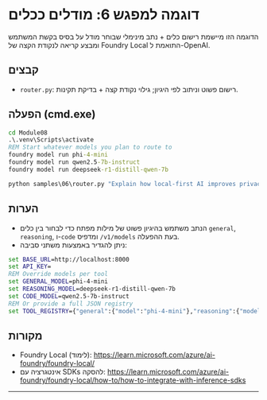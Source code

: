 <!--
CO_OP_TRANSLATOR_METADATA:
{
  "original_hash": "d28c8fdf6c32d02120403c7b4526392b",
  "translation_date": "2025-09-22T21:53:48+00:00",
  "source_file": "Module08/samples/06/README.md",
  "language_code": "he"
}
-->
# דוגמה למפגש 6: מודלים ככלים

הדוגמה הזו מיישמת רישום כלים + נתב מינימלי שבוחר מודל על בסיס בקשת המשתמש ומבצע קריאה לנקודת הקצה של Foundry Local התואמת ל-OpenAI.

## קבצים
- `router.py`: רישום פשוט וניתוב לפי היגיון; גילוי נקודת קצה + בדיקת תקינות.

## הפעלה (cmd.exe)
```cmd
cd Module08
.\.venv\Scripts\activate
REM Start whatever models you plan to route to
foundry model run phi-4-mini
foundry model run qwen2.5-7b-instruct
foundry model run deepseek-r1-distill-qwen-7b

python samples\06\router.py "Explain how local-first AI improves privacy in two sentences."
```

## הערות
- הנתב משתמש בהיגיון פשוט של מילות מפתח כדי לבחור בין כלים `general`, `reasoning`, ו-`code` ומדפיס `/v1/models` בעת ההפעלה.
- ניתן להגדיר באמצעות משתני סביבה:
```cmd
set BASE_URL=http://localhost:8000
set API_KEY=
REM Override models per tool
set GENERAL_MODEL=phi-4-mini
set REASONING_MODEL=deepseek-r1-distill-qwen-7b
set CODE_MODEL=qwen2.5-7b-instruct
REM Or provide a full JSON registry
set TOOL_REGISTRY={"general":{"model":"phi-4-mini"},"reasoning":{"model":"deepseek-r1-distill-qwen-7b"},"code":{"model":"qwen2.5-7b-instruct"}}
```

## מקורות
- Foundry Local (לימוד): https://learn.microsoft.com/azure/ai-foundry/foundry-local/
- אינטגרציה עם SDKs להסקה: https://learn.microsoft.com/azure/ai-foundry/foundry-local/how-to/how-to-integrate-with-inference-sdks

---

